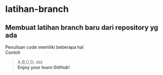 # latihan-branch
Membuat  latihan branch baru dari repository yg ada
--
Penulisan code memiliki beberapa hal <br>
*Contoh*  
> A,B,C,D, dst<br>
**Enjoy your learn GitHub!** 
